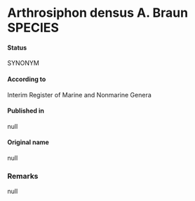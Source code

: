 # Arthrosiphon densus A. Braun SPECIES

#### Status
SYNONYM

#### According to
Interim Register of Marine and Nonmarine Genera

#### Published in
null

#### Original name
null

### Remarks
null